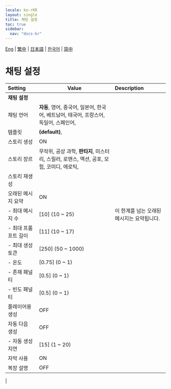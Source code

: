 ```yaml
---
locale: ko-rKR
layout: single
title: 채팅 설정
toc: true
sidebar:
  nav: "docs-kr"
---
```

[Eng](/dancexr/menu/2025.4/chat/chat_settings) | [繁中](/tw/dancexr/menu/2025.4/chat/chat_settings) | [日本語](/jp/dancexr/menu/2025.4/chat/chat_settings) | [한국어](/kr/dancexr/menu/2025.4/chat/chat_settings) | [简中](/zh/dancexr/menu/2025.4/chat/chat_settings)

# 채팅 설정



| Setting | Value | Description |
| :--- | --- | :--- |
|**채팅 설정** | | 
| 채팅 언어 | **자동**, 영어, 중국어, 일본어, 한국어, 베트남어, 태국어, 프랑스어, 독일어, 스페인어,  |  |
| 템플릿 | **(default)**,  |  |
| 스토리 생성 | ON | 
| 스토리 장르 | 무작위, 공상 과학, **판타지**, 미스터리, 스릴러, 로맨스, 액션, 공포, 모험, 코미디, 에로틱,  |  |
| 스토리 재생성 || 
| 오래된 메시지 요약 | ON | 
|- 최대 메시지 수 | [10] (10 ~ 25) | 이 한계를 넘는 오래된 메시지는 요약됩니다.
|- 최대 프롬프트 길이 | [11] (10 ~ 17) | 
|- 최대 생성 토큰 | [250] (50 ~ 1000) | 
|- 온도 | [0.75] (0 ~ 1) | 
|- 존재 패널티 | [0.5] (0 ~ 1) | 
|- 빈도 패널티 | [0.5] (0 ~ 1) | 
| 플레이어용 생성 | OFF | 
| 자동 다음 생성 | OFF | 
|- 자동 생성 지연 | [15] (1 ~ 20) | 
| 자막 사용 | ON | 
| 복장 설명 | OFF | 
|
